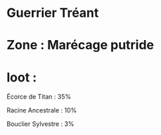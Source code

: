 # Guerrier Tréant

# Zone : Marécage putride

# loot : 
Écorce de Titan : 35%

Racine Ancestrale : 10%

Bouclier Sylvestre : 3%


